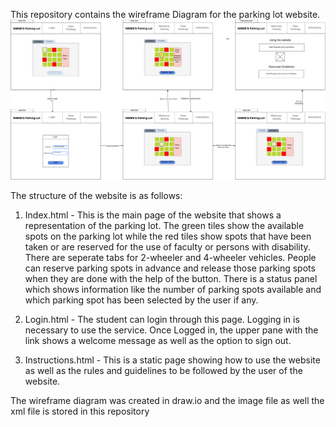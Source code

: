 This repository contains the wireframe Diagram for the parking lot website.
![Image](https://github.com/Deku789/Parking-Lot-UI-UX/blob/master/ParkingLotUi.png)

The structure of the website is as follows:
1) Index.html - This is the main page of the website that shows a representation of the parking lot. The green tiles show the
available spots on the parking lot while the red tiles show spots that have been taken or are reserved for the use of faculty or
persons with disability. There are seperate tabs for 2-wheeler and 4-wheeler vehicles. People can reserve parking spots in advance
and release those parking spots when they are done with the help of the button. There is a status panel which shows information
like the number of parking spots available and which parking spot has been selected by the user if any.

2) Login.html - The student can login through this page. Logging in is necessary to use the service. Once Logged in, the upper
pane with the link shows a welcome message as well as the option to sign out.

3) Instructions.html - This is a static page showing how to use the website as well as the rules and guidelines to be followed by
the user of the website.

The wireframe diagram was created in draw.io and the image file as well the xml file is stored in this repository
